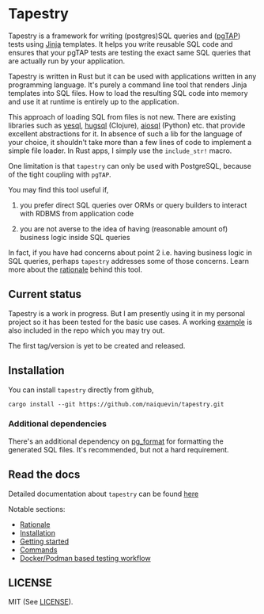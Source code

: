 Tapestry
========

Tapestry is a framework for writing (postgres)SQL queries and
([pgTAP](https://pgtap.org/)) tests using
[Jinja](https://github.com/mitsuhiko/minijinja) templates. It helps
you write reusable SQL code and ensures that your pgTAP tests are
testing the exact same SQL queries that are actually run by your
application.

Tapestry is written in Rust but it can be used with applications
written in any programming language. It's purely a command line tool
that renders Jinja templates into SQL files. How to load the resulting
SQL code into memory and use it at runtime is entirely up to the
application.

This approach of loading SQL from files is not new. There are existing
libraries such as [yesql](https://github.com/krisajenkins/yesql),
[hugsql](https://github.com/layerware/hugsql) (Clojure),
[aiosql](https://github.com/nackjicholson/aiosql) (Python) etc. that
provide excellent abstractions for it. In absence of such a lib for
the language of your choice, it shouldn't take more than a few lines
of code to implement a simple file loader. In Rust apps, I simply use
the `include_str!` macro.

One limitation is that `tapestry` can only be used with PostgreSQL,
because of the tight coupling with `pgTAP`.

You may find this tool useful if,

1. you prefer direct SQL queries over ORMs or query builders to
   interact with RDBMS from application code

2. you are not averse to the idea of having (reasonable amount of)
   business logic inside SQL queries

In fact, if you have had concerns about point 2 i.e. having business
logic in SQL queries, perhaps `tapestry` addresses some of those
concerns. Learn more about the
[rationale](https://naiquevin.github.io/tapestry/rationale/) behind
this tool.

Current status
--------------

Tapestry is a work in progress. But I am presently using it in my
personal project so it has been tested for the basic use cases. A
working [example](examples/chinook) is also included in the repo which
you may try out.

The first tag/version is yet to be created and released.

Installation
------------

You can install `tapestry` directly from github,

``` shell
cargo install --git https://github.com/naiquevin/tapestry.git
```

### Additional dependencies

There's an additional dependency on
[pg_format](https://github.com/darold/pgFormatter) for formatting the
generated SQL files. It's recommended, but not a hard requirement.

Read the docs
-------------

Detailed documentation about `tapestry` can be found
[here](https://naiquevin.github.io/tapestry/)

Notable sections:

- [Rationale](https://naiquevin.github.io/tapestry/rationale/)
- [Installation](https://naiquevin.github.io/tapestry/user-guide/install/)
- [Getting started](https://naiquevin.github.io/tapestry/user-guide/getting-started/)
- [Commands](https://naiquevin.github.io/tapestry/user-guide/commands/)
- [Docker/Podman based testing workflow](https://naiquevin.github.io/tapestry/user-guide/docker/)

LICENSE
-------

MIT (See [LICENSE](LICENSE)).





